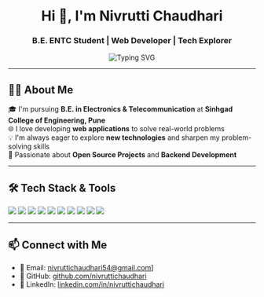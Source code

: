 <h1 align="center">Hi 👋, I'm Nivrutti Chaudhari</h1>
<h3 align="center">B.E. ENTC Student | Web Developer | Tech Explorer</h3>

<p align="center">
  <img src="https://readme-typing-svg.herokuapp.com?font=Fira+Code&duration=2000&pause=1000&color=00FFB3&center=true&vCenter=true&width=435&lines=Passionate+Web+Developer;Exploring+New+Technologies;Electronics+%26+Telecom+Engineering+Student" alt="Typing SVG" />
</p>

---

## 👨‍🎓 About Me  
🎓 I'm pursuing **B.E. in Electronics & Telecommunication** at **Sinhgad College of Engineering, Pune**  
🌐 I love developing **web applications** to solve real-world problems  
💡 I'm always eager to explore **new technologies** and sharpen my problem-solving skills  
🌱 Passionate about **Open Source Projects** and **Backend Development**

---

## 🛠️ Tech Stack & Tools

<p align="left">
  <img src="https://img.shields.io/badge/C++-%2300599C.svg?style=for-the-badge&logo=c%2B%2B&logoColor=white"/>
  <img src="https://img.shields.io/badge/Java-%23ED8B00.svg?style=for-the-badge&logo=java&logoColor=white"/>
  <img src="https://img.shields.io/badge/Python-%2314354C.svg?style=for-the-badge&logo=python&logoColor=white"/>
  <img src="https://img.shields.io/badge/MySQL-%2300f.svg?style=for-the-badge&logo=mysql&logoColor=white"/>
  <img src="https://img.shields.io/badge/HTML5-%23E34F26.svg?style=for-the-badge&logo=html5&logoColor=white"/>
  <img src="https://img.shields.io/badge/CSS3-%231572B6.svg?style=for-the-badge&logo=css3&logoColor=white"/>
  <img src="https://img.shields.io/badge/JavaScript-%23F7DF1E.svg?style=for-the-badge&logo=javascript&logoColor=black"/>
  <img src="https://img.shields.io/badge/React-%2361DAFB.svg?style=for-the-badge&logo=react&logoColor=black"/>
  <img src="https://img.shields.io/badge/Git-F05032?style=for-the-badge&logo=git&logoColor=white"/>
  <img src="https://img.shields.io/badge/GitHub-%23121011.svg?style=for-the-badge&logo=github&logoColor=white"/>
</p>

---

## 📫 Connect with Me
- 📧 Email: nivruttichaudhari54@gmail.com]  
- 🔗 GitHub: [github.com/nivruttichaudhari](https://github.com/nivruttichaudhari)  
- 🔗 LinkedIn: [linkedin.com/in/nivruttichaudhari](https://linkedin.com/in/nivruttichaudhari)
